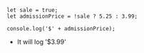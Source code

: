 ```
let sale = true;
let admissionPrice = !sale ? 5.25 : 3.99;

console.log('$' + admissionPrice);
```

- It will log '$3.99'